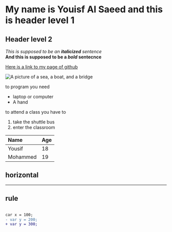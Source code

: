 # My name is Youisf Al Saeed and this is header level 1
## Header level 2 
 _This is supposed to be an **italicized** sentence_  
 **And this is supposed to be a _bold_ sentecnce**   
 
 [Here is a link to my page of github](https://github.com/YousifAlSaeed)
 
 ![A picture of a sea, a boat, and a bridge](https://f.dale.onl/mu/all/photos/BayBridge.jpg)
 
 
 to program you need 
 * laptop or computer
 * A hand
 
 
 to attend a class you have to 
 1. take the shuttle bus
 2. enter the classroom 
 
 
 |Name| Age |
 |:---|:----|
 |Yousif|18|
 |Mohammed|19|
 
## horizontal
 ---
 ##  rule

```diff

car x = 100;
- var y = 200;
+ var y = 300;

```
